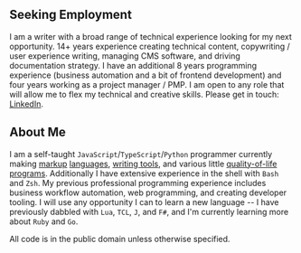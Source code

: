 ## Seeking Employment

I am a writer with a broad range of technical experience looking for my next opportunity. 14+ years experience creating technical content, copywriting / user experience writing, managing CMS software, and driving documentation strategy. I have an additional 8 years programming experience (business automation and a bit of frontend development) and four years working as a project manager / PMP. I am open to any role that will allow me to flex my technical and creative skills. Please get in touch: [LinkedIn](https://linkedin.com/in/alvin-charity). 

## About Me

I am a self-taught `JavaScript`/`TypeScript`/`Python` programmer currently making [markup](https://github.com/unforswearing/todo_markup.js) [languages](https://github.com/unforswearing/xdoc), [writing tools](https://github.com/unforswearing/poyml), and various little [quality-of-life programs](https://github.com/unforswearing/aliaser). Additionally I have extensive experience in the shell with `Bash` and `Zsh`. My previous professional programming experience includes business workflow automation, web programming, and creating developer tooling. I will use any opportunity I can to learn a new language -- I have previously dabbled with `Lua`, `TCL`, `J`, and `F#`, and I'm currently learning more about `Ruby` and `Go`.

All code is in the public domain unless otherwise specified.
